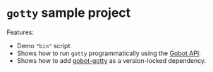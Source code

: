 # `gotty` sample project

Features:

- Demo `"bin"` script
- Shows how to run `gotty` programmatically using the [Gobot API](https://github.com/benallfree/gobot/tree/v1.0.0-alpha.34/docs/readme.md).
- Shows how to add [gobot-gotty](https://www.npmjs.com/package/gobot-gotty) as a version-locked dependency.

